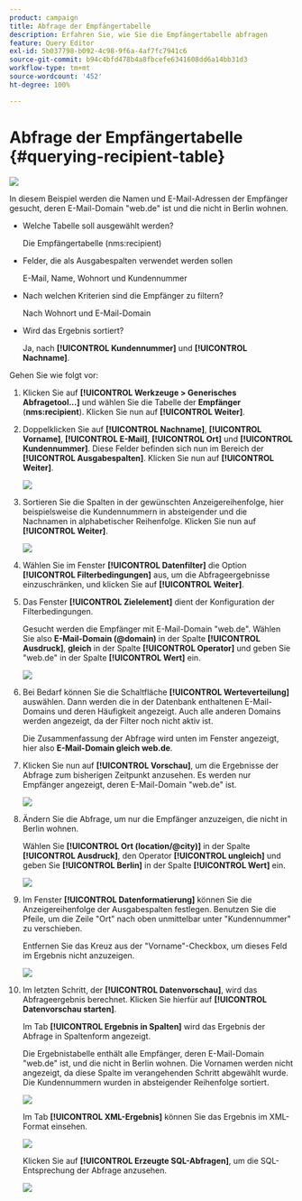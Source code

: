 ```yaml
---
product: campaign
title: Abfrage der Empfängertabelle
description: Erfahren Sie, wie Sie die Empfängertabelle abfragen
feature: Query Editor
exl-id: 5b037798-b092-4c98-9f6a-4af7fc7941c6
source-git-commit: b94c4bfd478b4a8fbcefe6341608dd6a14bb31d3
workflow-type: tm+mt
source-wordcount: '452'
ht-degree: 100%

---
```


# Abfrage der Empfängertabelle {#querying-recipient-table}

![](../../assets/common.svg)

In diesem Beispiel werden die Namen und E-Mail-Adressen der Empfänger gesucht, deren E-Mail-Domain &quot;web.de&quot; ist und die nicht in Berlin wohnen.

* Welche Tabelle soll ausgewählt werden?

   Die Empfängertabelle (nms:recipient)

* Felder, die als Ausgabespalten verwendet werden sollen

   E-Mail, Name, Wohnort und Kundennummer

* Nach welchen Kriterien sind die Empfänger zu filtern?

   Nach Wohnort und E-Mail-Domain

* Wird das Ergebnis sortiert?

   Ja, nach **[!UICONTROL Kundennummer]** und **[!UICONTROL Nachname]**.

Gehen Sie wie folgt vor:

1. Klicken Sie auf **[!UICONTROL Werkzeuge > Generisches Abfragetool...]** und wählen Sie die Tabelle der **Empfänger** (**nms:recipient**). Klicken Sie nun auf **[!UICONTROL Weiter]**.
1. Doppelklicken Sie auf **[!UICONTROL Nachname]**, **[!UICONTROL Vorname]**, **[!UICONTROL E-Mail]**, **[!UICONTROL Ort]** und **[!UICONTROL Kundennummer]**. Diese Felder befinden sich nun im Bereich der **[!UICONTROL Ausgabespalten]**. Klicken Sie nun auf **[!UICONTROL Weiter]**.

   ![](assets/query_editor_03.png)

1. Sortieren Sie die Spalten in der gewünschten Anzeigereihenfolge, hier beispielsweise die Kundennummern in absteigender und die Nachnamen in alphabetischer Reihenfolge. Klicken Sie nun auf **[!UICONTROL Weiter]**.

   ![](assets/query_editor_04.png)

1. Wählen Sie im Fenster **[!UICONTROL Datenfilter]** die Option **[!UICONTROL Filterbedingungen]** aus, um die Abfrageergebnisse einzuschränken, und klicken Sie auf **[!UICONTROL Weiter]**.
1. Das Fenster **[!UICONTROL Zielelement]** dient der Konfiguration der Filterbedingungen.

   Gesucht werden die Empfänger mit E-Mail-Domain &quot;web.de&quot;. Wählen Sie also **E-Mail-Domain (@domain)** in der Spalte **[!UICONTROL Ausdruck]**, **gleich** in der Spalte **[!UICONTROL Operator]** und geben Sie &quot;web.de&quot; in der Spalte **[!UICONTROL Wert]** ein.

   ![](assets/query_editor_05.png)

1. Bei Bedarf können Sie die Schaltfläche **[!UICONTROL Werteverteilung]** auswählen. Dann werden die in der Datenbank enthaltenen E-Mail-Domains und deren Häufigkeit angezeigt. Auch alle anderen Domains werden angezeigt, da der Filter noch nicht aktiv ist.

   Die Zusammenfassung der Abfrage wird unten im Fenster angezeigt, hier also **E-Mail-Domain gleich web.de**.

1. Klicken Sie nun auf **[!UICONTROL Vorschau]**, um die Ergebnisse der Abfrage zum bisherigen Zeitpunkt anzusehen. Es werden nur Empfänger angezeigt, deren E-Mail-Domain &quot;web.de&quot; ist.

   ![](assets/query_editor_nveau_17.png)

1. Ändern Sie die Abfrage, um nur die Empfänger anzuzeigen, die nicht in Berlin wohnen.

   Wählen Sie **[!UICONTROL Ort (location/@city)]** in der Spalte **[!UICONTROL Ausdruck]**, den Operator **[!UICONTROL ungleich]** und geben Sie **[!UICONTROL Berlin]** in der Spalte **[!UICONTROL Wert]** ein.

   ![](assets/query_editor_08.png)

1. Im Fenster **[!UICONTROL Datenformatierung]** können Sie die Anzeigereihenfolge der Ausgabespalten festlegen. Benutzen Sie die Pfeile, um die Zeile &quot;Ort&quot; nach oben unmittelbar unter &quot;Kundennummer&quot; zu verschieben.

   Entfernen Sie das Kreuz aus der &quot;Vorname&quot;-Checkbox, um dieses Feld im Ergebnis nicht anzuzeigen.

   ![](assets/query_editor_nveau_15.png)

1. Im letzten Schritt, der **[!UICONTROL Datenvorschau]**, wird das Abfrageergebnis berechnet. Klicken Sie hierfür auf **[!UICONTROL Datenvorschau starten]**.

   Im Tab **[!UICONTROL Ergebnis in Spalten]** wird das Ergebnis der Abfrage in Spaltenform angezeigt.

   Die Ergebnistabelle enthält alle Empfänger, deren E-Mail-Domain &quot;web.de&quot; ist, und die nicht in Berlin wohnen. Die Vornamen werden nicht angezeigt, da diese Spalte im verangehenden Schritt abgewählt wurde. Die Kundennummern wurden in absteigender Reihenfolge sortiert.

   ![](assets/query_editor_nveau_12.png)

   Im Tab **[!UICONTROL XML-Ergebnis]** können Sie das Ergebnis im XML-Format einsehen.

   ![](assets/query_editor_nveau_13.png)

   Klicken Sie auf **[!UICONTROL Erzeugte SQL-Abfragen]**, um die SQL-Entsprechung der Abfrage anzusehen.

   ![](assets/query_editor_nveau_14.png)

